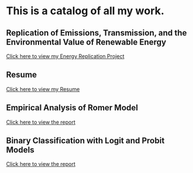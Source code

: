 # This is a catalog of all my work.

##  Replication of Emissions, Transmission, and the Environmental Value of Renewable Energy
[Click here to view my Energy Replication Project ](https://tjb510.github.io/portfolio.github.io/replication-proj-break.html)

## Resume
[Click here to view my Resume](https://tjb510.github.io/portfolio.github.io/Tyler_Brown_Resume10.8.24.html)

## Empirical Analysis of Romer Model
[Click here to view the report](https://tjb510.github.io/portfolio.github.io/Tyler_Brown_STAT331_Final_Project.html)

## Binary Classification with Logit and Probit Models
[Click here to view the report](https://tjb510.github.io/portfolio.github.io/STAT434_Final_Project.html)


